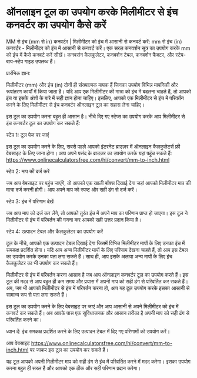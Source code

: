 ऑनलाइन टूल का उपयोग करके मिलीमीटर से इंच कनवर्टर का उपयोग कैसे करें
===================================================================

MM से इंच (mm से in) कनवर्टर | मिलीमीटर को इंच में आसानी से कनवर्ट करें: mm से इंच (in) कनवर्टर - मिलीमीटर को इंच में आसानी से कनवर्ट करें। एक सरल कनवर्शन सूत्र का उपयोग करके mm को इंच में कैसे कनवर्ट करें सीखें। कनवर्सन कैलकुलेटर, कनवर्शन टेबल, कनवर्शन फैक्टर, और स्टेप-बाय-स्टेप गाइड उपलब्ध हैं।

प्रारंभिक ज्ञान:

मिलीमीटर (mm) और इंच (in) दोनों ही संख्यात्मक मापक हैं जिनका उपयोग विभिन्न मापनिकी और रूपांतरण कार्यों में किया जाता है। यदि आप एक मिलीमीटर की मात्रा को इंच में बदलना चाहते हैं, तो आपको इंच या इसके अंशों के बारे में सही ज्ञान होना चाहिए। इसलिए, आपको एक मिलीमीटर से इंच में परिवर्तन करने के लिए मिलीमीटर से इंच कनवर्टर ऑनलाइन टूल का सहारा लेना चाहिए।

इस टूल का उपयोग करना बहुत ही आसान है। नीचे दिए गए स्टेप्स का उपयोग करके आप मिलीमीटर से इंच कनवर्टर टूल का उपयोग कर सकते हैं:

स्टेप 1: टूल पेज पर जाएं

इस टूल का उपयोग करने के लिए, सबसे पहले आपको इंटरनेट ब्राउज़र में ऑनलाइन कैलकुलेटर्स फ्री वेबसाइट के लिए जाना होगा। आप अपने पसंद के ब्राउज़र का उपयोग करके यहां पहुंच सकते हैं: <https://www.onlinecalculatorsfree.com/hi/convert/mm-to-inch.html>

स्टेप 2: माप की दर्ज करें

जब आप वेबसाइट पर पहुंच जाएंगे, तो आपको एक खाली बॉक्स दिखाई देगा जहां आपको मिलीमीटर माप की मात्रा दर्ज करनी होगी। आप अपने माप को स्पष्ट और सही ढंग से दर्ज करें।

स्टेप 3: इंच में परिणाम देखें

जब आप माप को दर्ज कर लेंगे, तो आपको तुरंत इंच में अपने माप का परिणाम प्राप्त हो जाएगा। इस टूल ने मिलीमीटर से इंच में परिवर्तन की गणना कर आपको सही उत्तर प्रदान किया है।

स्टेप 4: उत्पादन टेबल और कैलकुलेटर का उपयोग करें

टूल के नीचे, आपको एक उत्पादन टेबल दिखाई देगा जिसमें विभिन्न मिलीमीटर मापों के लिए उनका इंच में समकक्ष प्रदर्शित होगा। यदि आप अन्य मिलीमीटर मापों के लिए परिणाम देखना चाहते हैं, तो आप इस टेबल का उपयोग करके उनका पता लगा सकते हैं। साथ ही, आप इसके अलावा अन्य मापों के लिए इंच कैलकुलेटर का भी उपयोग कर सकते हैं।

मिलीमीटर से इंच में परिवर्तन करना आसान है जब आप ऑनलाइन कनवर्टर टूल का उपयोग करते हैं। इस टूल की मदद से आप बहुत ही कम समय और प्रयास में अपनी माप को सही ढंग से परिवर्तित कर सकते हैं। अब, जब भी आपको मिलीमीटर से इंच में परिवर्तन करना हो, आप यह टूल उपयोग करके इसका आसानी से सामान्य रूप से पता लगा सकते हैं।

इस टूल का उपयोग करने के लिए वेबसाइट पर जाएं और आप आसानी से अपने मिलीमीटर को इंच में कनवर्ट कर सकते हैं। अब आपके पास एक सुविधाजनक और आसान तरीका है अपनी माप को सही ढंग से परिवर्तित करने का।

ध्यान दें: इंच समकक्ष प्रदर्शित करने के लिए उत्पादन टेबल में दिए गए परिणामों को उपयोग करें।

आप वेबसाइट <https://www.onlinecalculatorsfree.com/hi/convert/mm-to-inch.html> पर जाकर इस टूल का उपयोग कर सकते हैं।

यह टूल आपको अपनी मिलीमीटर माप को सही ढंग से इंच में परिवर्तित करने में मदद करेगा। इसका उपयोग करना बहुत ही सरल है और आपको एक ठीक और सही परिणाम प्रदान करेगा।